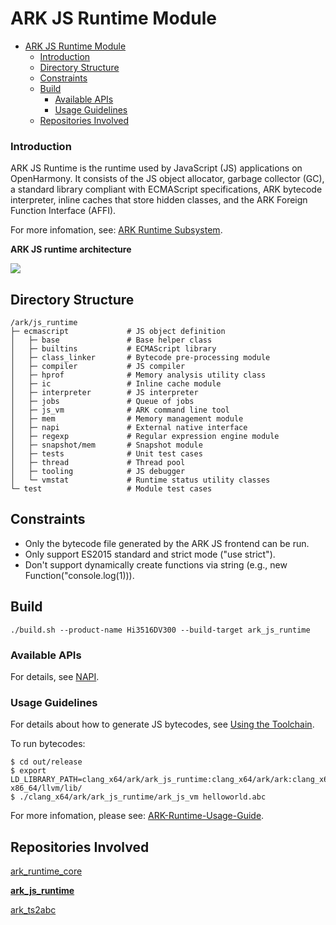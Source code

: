 # ARK JS Runtime Module<a name="EN-US_TOPIC_0000001183610495"></a>

- [ARK JS Runtime Module<a name="EN-US_TOPIC_0000001183610495"></a>](#ark-js-runtime-module)
    - [Introduction<a name="section190813718209"></a>](#introduction)
  - [Directory Structure<a name="section161941989596"></a>](#directory-structure)
  - [Constraints<a name="section119744591305"></a>](#constraints)
  - [Build<a name="section137768191623"></a>](#build)
    - [Available APIs<a name="section175841548124517"></a>](#available-apis)
    - [Usage Guidelines<a name="section129654513264"></a>](#usage-guidelines)
  - [Repositories Involved<a name="section1371113476307"></a>](#repositories-involved)

### Introduction<a name="section190813718209"></a>

ARK JS Runtime is the runtime used by JavaScript \(JS\) applications on OpenHarmony. It consists of the JS object allocator, garbage collector \(GC\), a standard library compliant with ECMAScript specifications, ARK bytecode interpreter, inline caches that store hidden classes, and the ARK Foreign Function Interface \(AFFI\).

For more infomation, see: [ARK Runtime Subsystem](https://gitee.com/openharmony/docs/blob/master/en/readme/ARK-Runtime-Subsystem.md).

**ARK JS runtime architecture**

![](docs/figures/en-us_image_0000001149439242.png)

## Directory Structure<a name="section161941989596"></a>

```
/ark/js_runtime
├─ ecmascript             # JS object definition
│   ├─ base               # Base helper class
│   ├─ builtins           # ECMAScript library
│   ├─ class_linker       # Bytecode pre-processing module
│   ├─ compiler           # JS compiler
│   ├─ hprof              # Memory analysis utility class
│   ├─ ic                 # Inline cache module
│   ├─ interpreter        # JS interpreter
│   ├─ jobs               # Queue of jobs
│   ├─ js_vm              # ARK command line tool
│   ├─ mem                # Memory management module
│   ├─ napi               # External native interface
│   ├─ regexp             # Regular expression engine module
│   ├─ snapshot/mem       # Snapshot module
│   ├─ tests              # Unit test cases
│   ├─ thread             # Thread pool
│   ├─ tooling            # JS debugger
│   └─ vmstat             # Runtime status utility classes
└─ test                   # Module test cases
```

## Constraints<a name="section119744591305"></a>

* Only the bytecode file generated by the ARK JS frontend can be run.
* Only support ES2015 standard and strict mode ("use strict").
* Don't support dynamically create functions via string (e.g., new Function("console.log(1))).

## Build<a name="section137768191623"></a>

```
./build.sh --product-name Hi3516DV300 --build-target ark_js_runtime
```

### Available APIs<a name="section175841548124517"></a>

For details, see  [NAPI](https://gitee.com/openharmony/ace_napi/blob/master/README.md).

### Usage Guidelines<a name="section129654513264"></a>

For details about how to generate JS bytecodes, see  [Using the Toolchain](docs/using-the-toolchain.md).

To run bytecodes: 
```
$ cd out/release
$ export LD_LIBRARY_PATH=clang_x64/ark/ark_js_runtime:clang_x64/ark/ark:clang_x64/global/i18n:../../prebuilts/clang/ohos/linux-x86_64/llvm/lib/
$ ./clang_x64/ark/ark_js_runtime/ark_js_vm helloworld.abc
```

For more infomation, please see: [ARK-Runtime-Usage-Guide](https://gitee.com/openharmony/ark_js_runtime/blob/master/docs/ARK-Runtime-Usage-Guide.md).

## Repositories Involved<a name="section1371113476307"></a>

[ark\_runtime\_core](https://gitee.com/openharmony/ark_runtime_core)

**[ark\_js\_runtime](https://gitee.com/openharmony/ark_js_runtime)**

[ark\_ts2abc](https://gitee.com/openharmony/ark_ts2abc)
